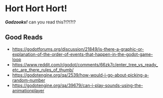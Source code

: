 


# Hort Hort Hort!

***Gadzooks!*** can you read this?!?!?!?  

## Good Reads
 - https://godotforums.org/discussion/21849/is-there-a-graphic-or-explanation-of-the-order-of-events-that-happen-in-the-godot-game-loop
 - https://www.reddit.com/r/godot/comments/66zk7c/enter_tree_vs_ready_etc_are_there_rules_of_thumb/
 - https://godotengine.org/qa/2539/how-would-i-go-about-picking-a-random-number
 - https://godotengine.org/qa/39679/can-i-play-sounds-using-the-animationplayer